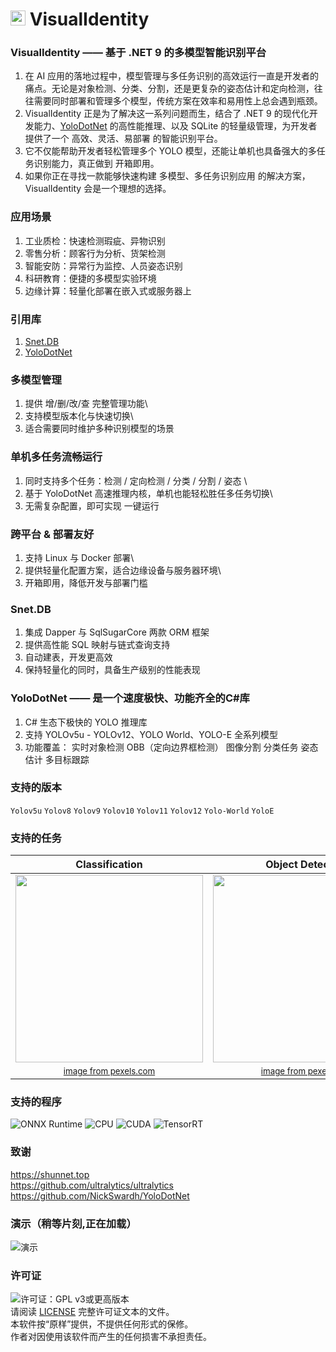 # <img src="https://api.shunnet.top/pic/shun.png" height=24> VisualIdentity

### VisualIdentity —— 基于 .NET 9 的多模型智能识别平台
1. 在 AI 应用的落地过程中，模型管理与多任务识别的高效运行一直是开发者的痛点。无论是对象检测、分类、分割，还是更复杂的姿态估计和定向检测，往往需要同时部署和管理多个模型，传统方案在效率和易用性上总会遇到瓶颈。
2. VisualIdentity 正是为了解决这一系列问题而生，结合了 .NET 9 的现代化开发能力、[YoloDotNet](https://github.com/NickSwardh/YoloDotNet) 的高性能推理、以及 SQLite 的轻量级管理，为开发者提供了一个 高效、灵活、易部署 的智能识别平台。
3. 它不仅能帮助开发者轻松管理多个 YOLO 模型，还能让单机也具备强大的多任务识别能力，真正做到 开箱即用。
4. 如果你正在寻找一款能够快速构建 多模型、多任务识别应用 的解决方案，VisualIdentity 会是一个理想的选择。

### 应用场景
1. 工业质检：快速检测瑕疵、异物识别
2. 零售分析：顾客行为分析、货架检测
3. 智能安防：异常行为监控、人员姿态识别
4. 科研教育：便捷的多模型实验环境
5. 边缘计算：轻量化部署在嵌入式或服务器上

### 引用库
1. [Snet.DB](https://www.nuget.org/packages/Snet.DB)
2. [YoloDotNet](https://github.com/NickSwardh/YoloDotNet)

### 多模型管理
1. 提供 增/删/改/查 完整管理功能\
2. 支持模型版本化与快速切换\
3. 适合需要同时维护多种识别模型的场景

### 单机多任务流畅运行
1. 同时支持多个任务：检测 / 定向检测 / 分类 / 分割 / 姿态 \
2. 基于 YoloDotNet 高速推理内核，单机也能轻松胜任多任务切换\
3. 无需复杂配置，即可实现 一键运行

### 跨平台 & 部署友好
1. 支持 Linux 与 Docker 部署\
2. 提供轻量化配置方案，适合边缘设备与服务器环境\
3. 开箱即用，降低开发与部署门槛

### Snet.DB
1. 集成 Dapper 与 SqlSugarCore 两款 ORM 框架
2. 提供高性能 SQL 映射与链式查询支持
3. 自动建表，开发更高效
4. 保持轻量化的同时，具备生产级别的性能表现

### YoloDotNet —— 是一个速度极快、功能齐全的C#库
1. C# 生态下极快的 YOLO 推理库
2. 支持 YOLOv5u - YOLOv12、YOLO World、YOLO-E 全系列模型
3. 功能覆盖： 实时对象检测 OBB（定向边界框检测） 图像分割 分类任务 姿态估计 多目标跟踪

### 支持的版本
```Yolov5u``` ```Yolov8``` ```Yolov9``` ```Yolov10``` ```Yolov11``` ```Yolov12``` ```Yolo-World``` ```YoloE```

### 支持的任务

| Classification | Object Detection | OBB Detection | Segmentation | Pose Estimation |
|:---:|:---:|:---:|:---:|:---:|
| <img src="https://user-images.githubusercontent.com/35733515/297393507-c8539bff-0a71-48be-b316-f2611c3836a3.jpg" width=300> | <img src="https://user-images.githubusercontent.com/35733515/273405301-626b3c97-fdc6-47b8-bfaf-c3a7701721da.jpg" width=300> | <img src="https://github.com/NickSwardh/YoloDotNet/assets/35733515/d15c5b3e-18c7-4c2c-9a8d-1d03fb98dd3c" width=300> | <img src="https://github.com/NickSwardh/YoloDotNet/assets/35733515/3ae97613-46f7-46de-8c5d-e9240f1078e6" width=300> | <img src="https://github.com/NickSwardh/YoloDotNet/assets/35733515/b7abeaed-5c00-4462-bd19-c2b77fe86260" width=300> |
| <sub>[image from pexels.com](https://www.pexels.com/photo/hummingbird-drinking-nectar-from-blooming-flower-in-garden-5344570/)</sub> | <sub>[image from pexels.com](https://www.pexels.com/photo/men-s-brown-coat-842912/)</sub> | <sub>[image from pexels.com](https://www.pexels.com/photo/bird-s-eye-view-of-watercrafts-docked-on-harbor-8117665/)</sub> | <sub>[image from pexels.com](https://www.pexels.com/photo/man-riding-a-black-touring-motorcycle-903972/)</sub> | <sub>[image from pexels.com](https://www.pexels.com/photo/woman-doing-ballet-pose-2345293/)</sub> |

### 支持的程序
![ONNX Runtime](https://img.shields.io/badge/Backend-ONNX_Runtime-1f65dc?style=flat&logo=onnx)
![CPU](https://img.shields.io/badge/CPU-Supported-lightgrey?style=flat&logo=intel)
![CUDA](https://img.shields.io/badge/GPU-CUDA-76B900?style=flat&logo=nvidia)
![TensorRT](https://img.shields.io/badge/Inference-TensorRT-00BFFF?style=flat&logo=nvidia)

### 致谢
https://shunnet.top \
https://github.com/ultralytics/ultralytics \
https://github.com/NickSwardh/YoloDotNet

### 演示（稍等片刻,正在加载）
![演示](demonstrate.gif)

### 许可证

![许可证：GPL v3或更高版本](https://img.shields.io/badge/License-GPL_v3_or_later-blue)  
请阅读 [LICENSE](LICENSE.txt) 完整许可证文本的文件。 \
本软件按“原样”提供，不提供任何形式的保修。 \
作者对因使用该软件而产生的任何损害不承担责任。
